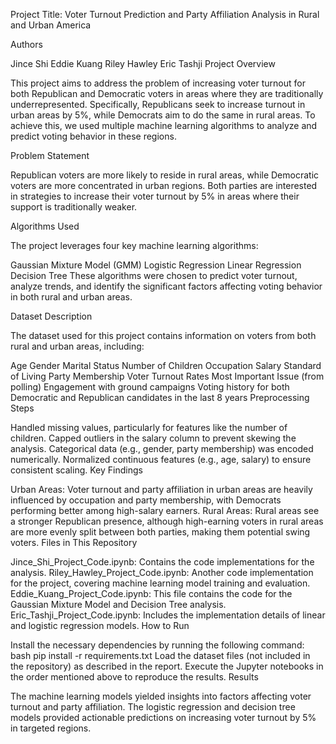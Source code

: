 Project Title: Voter Turnout Prediction and Party Affiliation Analysis in Rural and Urban America

Authors

Jince Shi
Eddie Kuang
Riley Hawley
Eric Tashji
Project Overview

This project aims to address the problem of increasing voter turnout for both Republican and Democratic voters in areas where they are traditionally underrepresented. Specifically, Republicans seek to increase turnout in urban areas by 5%, while Democrats aim to do the same in rural areas. To achieve this, we used multiple machine learning algorithms to analyze and predict voting behavior in these regions.

Problem Statement

Republican voters are more likely to reside in rural areas, while Democratic voters are more concentrated in urban regions. Both parties are interested in strategies to increase their voter turnout by 5% in areas where their support is traditionally weaker.

Algorithms Used

The project leverages four key machine learning algorithms:

Gaussian Mixture Model (GMM)
Logistic Regression
Linear Regression
Decision Tree
These algorithms were chosen to predict voter turnout, analyze trends, and identify the significant factors affecting voting behavior in both rural and urban areas.

Dataset Description

The dataset used for this project contains information on voters from both rural and urban areas, including:

Age
Gender
Marital Status
Number of Children
Occupation
Salary
Standard of Living
Party Membership
Voter Turnout Rates
Most Important Issue (from polling)
Engagement with ground campaigns
Voting history for both Democratic and Republican candidates in the last 8 years
Preprocessing Steps

Handled missing values, particularly for features like the number of children.
Capped outliers in the salary column to prevent skewing the analysis.
Categorical data (e.g., gender, party membership) was encoded numerically.
Normalized continuous features (e.g., age, salary) to ensure consistent scaling.
Key Findings

Urban Areas: Voter turnout and party affiliation in urban areas are heavily influenced by occupation and party membership, with Democrats performing better among high-salary earners.
Rural Areas: Rural areas see a stronger Republican presence, although high-earning voters in rural areas are more evenly split between both parties, making them potential swing voters.
Files in This Repository

Jince_Shi_Project_Code.ipynb: Contains the code implementations for the analysis.
Riley_Hawley_Project_Code.ipynb: Another code implementation for the project, covering machine learning model training and evaluation.
Eddie_Kuang_Project_Code.ipynb: This file contains the code for the Gaussian Mixture Model and Decision Tree analysis.
Eric_Tashji_Project_Code.ipynb: Includes the implementation details of linear and logistic regression models.
How to Run

Install the necessary dependencies by running the following command:
bash
pip install -r requirements.txt
Load the dataset files (not included in the repository) as described in the report.
Execute the Jupyter notebooks in the order mentioned above to reproduce the results.
Results

The machine learning models yielded insights into factors affecting voter turnout and party affiliation. The logistic regression and decision tree models provided actionable predictions on increasing voter turnout by 5% in targeted regions.

